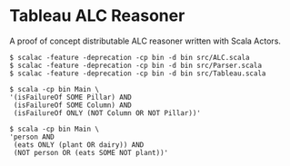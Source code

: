 Tableau ALC Reasoner
==

A proof of concept distributable ALC reasoner written with Scala Actors. 

```
$ scalac -feature -deprecation -cp bin -d bin src/ALC.scala
$ scalac -feature -deprecation -cp bin -d bin src/Parser.scala
$ scalac -feature -deprecation -cp bin -d bin src/Tableau.scala

$ scala -cp bin Main \
'(isFailureOf SOME Pillar) AND 
 (isFailureOf SOME Column) AND 
 (isFailureOf ONLY (NOT Column OR NOT Pillar))'

$ scala -cp bin Main \
'person AND
 (eats ONLY (plant OR dairy)) AND
 (NOT person OR (eats SOME NOT plant))'
```

